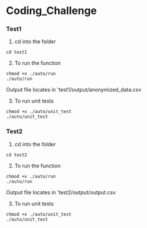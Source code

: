 # Coding_Challenge

### Test1 

1. cd into the folder
```
cd test1
```

2. To run the function
```
chmod +x ./auto/run
./auto/run
```

Output file locates in 'test1/output/anonymized_data.csv


3. To run unit tests
```
chmod +x ./auto/unit_test
./auto/unit_test
```


### Test2

1. cd into the folder
```
cd test2
```

2. To run the function
```
chmod +x ./auto/run
./auto/run
```

Output file locates in 'test2/output/output.csv


3. To run unit tests
```
chmod +x ./auto/unit_test
./auto/unit_test
```
